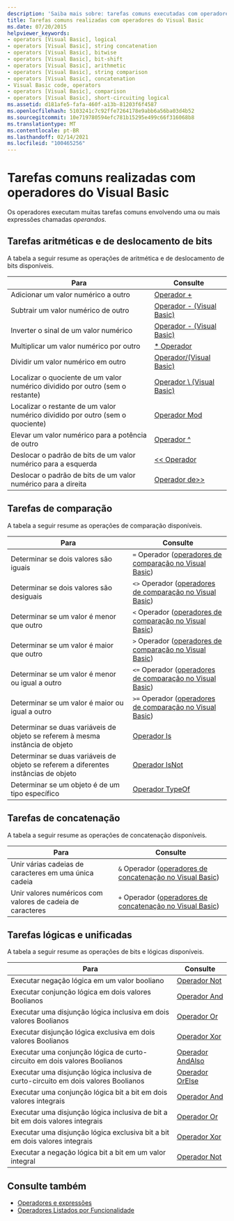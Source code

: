 ```yaml
---
description: 'Saiba mais sobre: tarefas comuns executadas com operadores de Visual Basic'
title: Tarefas comuns realizadas com operadores do Visual Basic
ms.date: 07/20/2015
helpviewer_keywords:
- operators [Visual Basic], logical
- operators [Visual Basic], string concatenation
- operators [Visual Basic], bitwise
- operators [Visual Basic], bit-shift
- operators [Visual Basic], arithmetic
- operators [Visual Basic], string comparison
- operators [Visual Basic], concatenation
- Visual Basic code, operators
- operators [Visual Basic], comparison
- operators [Visual Basic], short-circuiting logical
ms.assetid: d181afe5-fafa-460f-a13b-81203f6f4587
ms.openlocfilehash: 5103241c7c92ffe7264178e9abb6a56ba03d4b52
ms.sourcegitcommit: 10e719780594efc781b15295e499c66f316068b8
ms.translationtype: MT
ms.contentlocale: pt-BR
ms.lasthandoff: 02/14/2021
ms.locfileid: "100465256"
---
```

# <a name="common-tasks-performed-with-visual-basic-operators"></a>Tarefas comuns realizadas com operadores do Visual Basic

Os operadores executam muitas tarefas comuns envolvendo uma ou mais expressões chamadas *operandos*.  
  
## <a name="arithmetic-and-bit-shift-tasks"></a>Tarefas aritméticas e de deslocamento de bits  

 A tabela a seguir resume as operações de aritmética e de deslocamento de bits disponíveis.  
  
|Para|Consulte|  
|---|---|  
|Adicionar um valor numérico a outro|[Operador +](../../../language-reference/operators/addition-operator.md)|  
|Subtrair um valor numérico de outro|[Operador - (Visual Basic)](../../../language-reference/operators/subtraction-operator.md)|  
|Inverter o sinal de um valor numérico|[Operador - (Visual Basic)](../../../language-reference/operators/subtraction-operator.md)|  
|Multiplicar um valor numérico por outro|[* Operador](../../../language-reference/operators/multiplication-operator.md)|  
|Dividir um valor numérico em outro|[Operador/(Visual Basic)](../../../language-reference/operators/floating-point-division-operator.md)|  
|Localizar o quociente de um valor numérico dividido por outro (sem o restante)|[Operador \ (Visual Basic)](../../../language-reference/operators/integer-division-operator.md)|  
|Localizar o restante de um valor numérico dividido por outro (sem o quociente)|[Operador Mod](../../../language-reference/operators/mod-operator.md)|  
|Elevar um valor numérico para a potência de outro|[Operador ^](../../../language-reference/operators/exponentiation-operator.md)|  
|Deslocar o padrão de bits de um valor numérico para a esquerda|[<\< Operador](../../../language-reference/operators/left-shift-operator.md)|  
|Deslocar o padrão de bits de um valor numérico para a direita|[ Operador de>> ](../../../language-reference/operators/right-shift-operator.md)|  
  
## <a name="comparison-tasks"></a>Tarefas de comparação  

 A tabela a seguir resume as operações de comparação disponíveis.  
  
|Para|Consulte|  
|---|---|  
|Determinar se dois valores são iguais|`=` Operador ([operadores de comparação no Visual Basic](comparison-operators.md))|  
|Determinar se dois valores são desiguais|`<>` Operador ([operadores de comparação no Visual Basic](comparison-operators.md))|  
|Determinar se um valor é menor que outro|`<` Operador ([operadores de comparação no Visual Basic](comparison-operators.md))|  
|Determinar se um valor é maior que outro|`>` Operador ([operadores de comparação no Visual Basic](comparison-operators.md))|  
|Determinar se um valor é menor ou igual a outro|`<=` Operador ([operadores de comparação no Visual Basic](comparison-operators.md))|  
|Determinar se um valor é maior ou igual a outro|`>=` Operador ([operadores de comparação no Visual Basic](comparison-operators.md))|  
|Determinar se duas variáveis de objeto se referem à mesma instância de objeto|[Operador Is](../../../language-reference/operators/is-operator.md)|  
|Determinar se duas variáveis de objeto se referem a diferentes instâncias de objeto|[Operador IsNot](../../../language-reference/operators/isnot-operator.md)|  
|Determinar se um objeto é de um tipo específico|[Operador TypeOf](../../../language-reference/operators/typeof-operator.md)|  
  
## <a name="concatenation-tasks"></a>Tarefas de concatenação  

 A tabela a seguir resume as operações de concatenação disponíveis.  
  
|Para|Consulte|  
|---|---|  
|Unir várias cadeias de caracteres em uma única cadeia|`&` Operador ([operadores de concatenação no Visual Basic](concatenation-operators.md))|  
|Unir valores numéricos com valores de cadeia de caracteres|`+` Operador ([operadores de concatenação no Visual Basic](concatenation-operators.md))|  
  
## <a name="logical-and-bitwise-tasks"></a>Tarefas lógicas e unificadas  

 A tabela a seguir resume as operações de bits e lógicas disponíveis.  
  
|Para|Consulte|  
|---|---|  
|Executar negação lógica em um valor booliano|[Operador Not](../../../language-reference/operators/not-operator.md)|  
|Executar conjunção lógica em dois valores Boolianos|[Operador And](../../../language-reference/operators/and-operator.md)|  
|Executar uma disjunção lógica inclusiva em dois valores Boolianos|[Operador Or](../../../language-reference/operators/or-operator.md)|  
|Executar disjunção lógica exclusiva em dois valores Boolianos|[Operador Xor](../../../language-reference/operators/xor-operator.md)|  
|Executar uma conjunção lógica de curto-circuito em dois valores Boolianos|[Operador AndAlso](../../../language-reference/operators/andalso-operator.md)|  
|Executar uma disjunção lógica inclusiva de curto-circuito em dois valores Boolianos|[Operador OrElse](../../../language-reference/operators/orelse-operator.md)|  
|Executar uma conjunção lógica bit a bit em dois valores integrais|[Operador And](../../../language-reference/operators/and-operator.md)|  
|Executar uma disjunção lógica inclusiva de bit a bit em dois valores integrais|[Operador Or](../../../language-reference/operators/or-operator.md)|  
|Executar uma disjunção lógica exclusiva bit a bit em dois valores integrais|[Operador Xor](../../../language-reference/operators/xor-operator.md)|  
|Executar a negação lógica bit a bit em um valor integral|[Operador Not](../../../language-reference/operators/not-operator.md)|  
  
## <a name="see-also"></a>Consulte também

- [Operadores e expressões](index.md)
- [Operadores Listados por Funcionalidade](../../../language-reference/operators/operators-listed-by-functionality.md)
